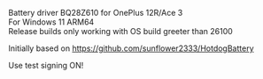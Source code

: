 Battery driver BQ28Z610 for OnePlus 12R/Ace 3
<br>For Windows 11 ARM64
<br>Release builds only working with OS build greeter than 26100

Initially based on https://github.com/sunflower2333/HotdogBattery

Use test signing ON!
